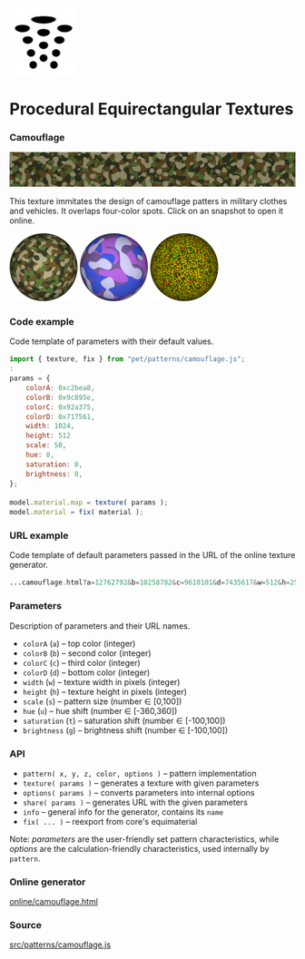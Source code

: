 <img class="logo" src="../assets/logo/logo.png">


# Procedural Equirectangular Textures


### Camouflage
<img src="images/camouflage.jpg">

This texture immitates the design of camouflage patters in
military clothes and vehicles. It overlaps four-color spots.
Click on an snapshot to open it online.


[<img src="images/camouflage-1.png">](../online/camouflage.html?a=12762792&b=10258782&c=9610101&d=7435617&g=0&h=512&w=1024&s=50&t=0&u=0)  [<img src="images/camouflage-2.png">](../online//camouflage.html?a=12762792&b=10258782&c=9610101&d=7435617&g=22&h=512&w=1024&s=73&t=4&u=194) [<img src="images/camouflage-3.png">](../online/camouflage.html?a=16776960&b=0&c=16187392&d=5234974&g=-18&h=512&w=1024&s=11&t=-2&u=0) 



### Code example

Code template of parameters with their default values.

```js
import { texture, fix } from "pet/patterns/camouflage.js";
:
params = {
	colorA: 0xc2bea8,
	colorB: 0x9c895e,
	colorC: 0x92a375,
	colorD: 0x717561,
	width: 1024,
	height: 512
	scale: 50,
	hue: 0,
	saturation: 0,
	brightness: 0,
};

model.material.map = texture( params );
model.material = fix( material );
```

### URL example

Code template of default parameters passed in the URL of the online texture generator.

```php
...camouflage.html?a=12762792&b=10258782&c=9610101&d=7435617&w=512&h=256&s=50&u=0&t=0&g=0
```

### Parameters

Description of parameters and their URL names.

* `colorA` (`a`) &ndash; top color (integer)
* `colorB` (`b`) &ndash; second color (integer)
* `colorC` (`c`) &ndash; third color (integer)
* `colorD` (`d`) &ndash; bottom color (integer)
* `width` (`w`) &ndash; texture width in pixels (integer)
* `height` (`h`) &ndash; texture height in pixels (integer)
* `scale` (`s`) &ndash; pattern size (number &#x2208; [0,100])
* `hue` (`u`) &ndash; hue shift (number &#x2208; [-360,360])
* `saturation` (`t`) &ndash; saturation shift (number &#x2208; [-100,100])
* `brightness` (`g`) &ndash; brightness shift (number &#x2208; [-100,100])


### API

* `pattern( x, y, z, color, options )` &ndash; pattern implementation
* `texture( params )` &ndash; generates a texture with given parameters
* `options( params )` &ndash; converts parameters into internal options
* `share( params )` &ndash; generates URL with the given parameters
* `info` &ndash; general info for the generator, contains its `name`
* `fix( ... )` &ndash; reexport from core's equimaterial

Note: *parameters* are the user-friendly set pattern characteristics,
while *options* are the calculation-friendly characteristics,
used internally by `pattern`.

### Online generator

[online/camouflage.html](../online/camouflage.html)

### Source

[src/patterns/camouflage.js](https://github.com/boytchev/texture-generator/blob/main/src/patterns/camouflage.js)


